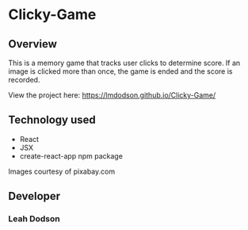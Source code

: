# Clicky-Game

## Overview
This is a memory game that tracks user clicks to determine score. If an image is clicked more than once, the game is ended and the score is recorded. 

View the project here: https://lmdodson.github.io/Clicky-Game/

## Technology used
  - React
  - JSX
  - create-react-app npm package
  
  Images courtesy of pixabay.com
  

## Developer
### Leah Dodson

